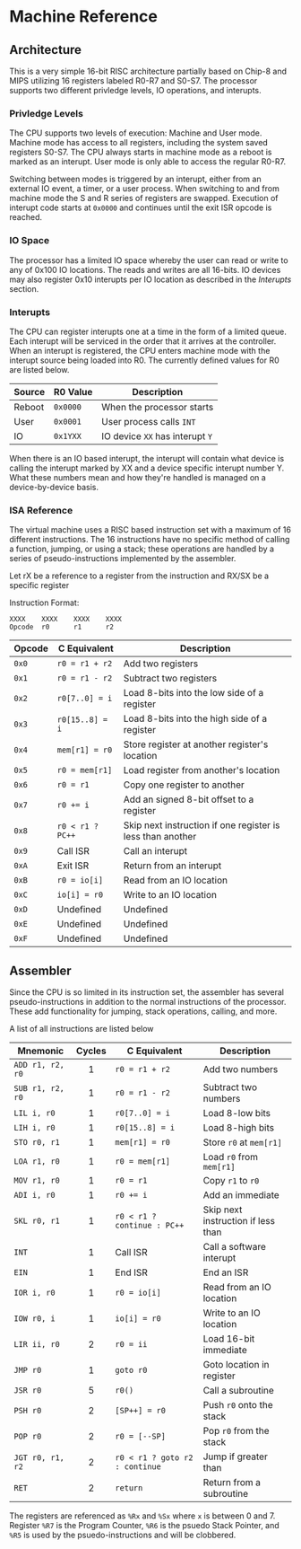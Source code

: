 # Machine Reference


## Architecture
This is a very simple 16-bit RISC architecture partially based on Chip-8 and MIPS utilizing 16 registers labeled R0-R7 and S0-S7. The processor supports two different privledge levels, IO operations, and interupts.

### Privledge Levels
The CPU supports two levels of execution: Machine and User mode. Machine mode has access to all registers, including the system saved registers S0-S7. The CPU always starts in machine mode as a reboot is marked as an interupt. User mode is only able to access the regular R0-R7. 

Switching between modes is triggered by an interupt, either from an external IO event, a timer, or a user process. When switching to and from machine mode the S and R series of registers are swapped. Execution of interupt code starts at `0x0000` and continues until the exit ISR opcode is reached.

### IO Space
The processor has a limited IO space whereby the user can read or write to any of 0x100 IO locations. The reads and writes are all 16-bits. IO devices may also register 0x10 interupts per IO location as described in the <i>Interupts</i> section.

### Interupts
The CPU can register interupts one at a time in the form of a limited queue. Each interupt will be serviced in the order that it arrives at the controller. When an interupt is registered, the CPU enters machine mode with the interupt source being loaded into R0. The currently defined values for R0 are listed below.

| Source | R0 Value | Description                     |
|--------|----------|---------------------------------|
| Reboot | `0x0000` | When the processor starts       |
| User   | `0x0001` | User process calls `INT`        |
| IO     | `0x1YXX` | IO device `XX` has interupt `Y` |

When there is an IO based interupt, the interupt will contain what device is calling the interupt marked by XX and a device specific interupt number Y. What these numbers mean and how they're handled is managed on a device-by-device basis.

### ISA Reference
The virtual machine uses a RISC based instruction set with a maximum of 16 different instructions. The 16 instructions have no specific method of calling a function, jumping, or using a stack; these operations are handled by a series of pseudo-instructions implemented by the assembler.

Let rX be a reference to a register from the instruction and RX/SX be a specific register

Instruction Format:
```
XXXX    XXXX    XXXX    XXXX
Opcode  r0      r1      r2
```

| Opcode |C Equivalent     | Description                                                |
|--------|-----------------|------------------------------------------------------------|
| `0x0`  |`r0 = r1 + r2`   | Add two registers                                          |
| `0x1`  |`r0 = r1 - r2`   | Subtract two registers                                     |
| `0x2`  |`r0[7..0] = i`   | Load 8-bits into the low side of a register                |
| `0x3`  |`r0[15..8] = i`  | Load 8-bits into the high side of a register               |
| `0x4`  |`mem[r1] = r0`   | Store register at another register's location              |
| `0x5`  |`r0 = mem[r1]`   | Load register from another's location                      |
| `0x6`  |`r0 = r1`        | Copy one register to another                               |
| `0x7`  |`r0 += i`        | Add an signed 8-bit offset to a register                   |
| `0x8`  |`r0 < r1 ? PC++` | Skip next instruction if one register is less than another |
| `0x9`  |Call ISR         | Call an interupt                                           |
| `0xA`  |Exit ISR         | Return from an interupt                                    |
| `0xB`  |`r0 = io[i]`     | Read from an IO location                                   |
| `0xC`  |`io[i] = r0`     | Write to an IO location                                    |
| `0xD`  |Undefined        | Undefined                                                  |
| `0xE`  |Undefined        | Undefined                                                  |
| `0xF`  |Undefined        | Undefined                                                  |

## Assembler
Since the CPU is so limited in its instruction set, the assembler has several pseudo-instructions in addition to the normal instructions of the processor. These add functionality for jumping, stack operations, calling, and more. 

A list of all instructions are listed below

| Mnemonic         | Cycles| C Equivalent                   | Description                        |
|------------------|:-----:|--------------------------------|------------------------------------|
| `ADD r1, r2, r0` |   1   | `r0 = r1 + r2`                 | Add two numbers                    |
| `SUB r1, r2, r0` |   1   | `r0 = r1 - r2`                 | Subtract two numbers               |
| `LIL i, r0`      |   1   | `r0[7..0] = i`                 | Load 8-low bits                    |
| `LIH i, r0`      |   1   | `r0[15..8] = i`                | Load 8-high bits                   |
| `STO r0, r1`     |   1   | `mem[r1] = r0`                 | Store `r0` at `mem[r1]`            |
| `LOA r1, r0`     |   1   | `r0 = mem[r1]`                 | Load `r0` from `mem[r1]`           |
| `MOV r1, r0`     |   1   | `r0 = r1`                      | Copy `r1` to `r0`                  |
| `ADI i, r0`      |   1   | `r0 += i`                      | Add an immediate                   |
| `SKL r0, r1`     |   1   | `r0 < r1 ? continue : PC++`    | Skip next instruction if less than |
| `INT`            |   1   | Call ISR                       | Call a software interupt           |
| `EIN`            |   1   | End ISR                        | End an ISR                         |
| `IOR i, r0`      |   1   | `r0 = io[i]`                   | Read from an IO location           |
| `IOW r0, i`      |   1   | `io[i] = r0`                   | Write to an IO location            |
| `LIR ii, r0`     |   2   | `r0 = ii`                      | Load 16-bit immediate              |
| `JMP r0`         |   1   | `goto r0`                      | Goto location in register          |
| `JSR r0`         |   5   | `r0()`                         | Call a subroutine                  |
| `PSH r0`         |   2   | `[SP++] = r0`                  | Push `r0` onto the stack           |
| `POP r0`         |   2   | `r0 = [--SP]`                  | Pop `r0` from the stack            |
| `JGT r0, r1, r2` |   2   | `r0 < r1 ? goto r2 : continue` | Jump if greater than               |
| `RET`            |   2   | `return`                       | Return from a subroutine           |

The registers are referenced as `%Rx` and `%Sx` where `x` is between 0 and 7. 
Register `%R7` is the Program Counter, `%R6` is the psuedo Stack Pointer, and 
`%R5` is used by the psuedo-instructions and will be clobbered.
